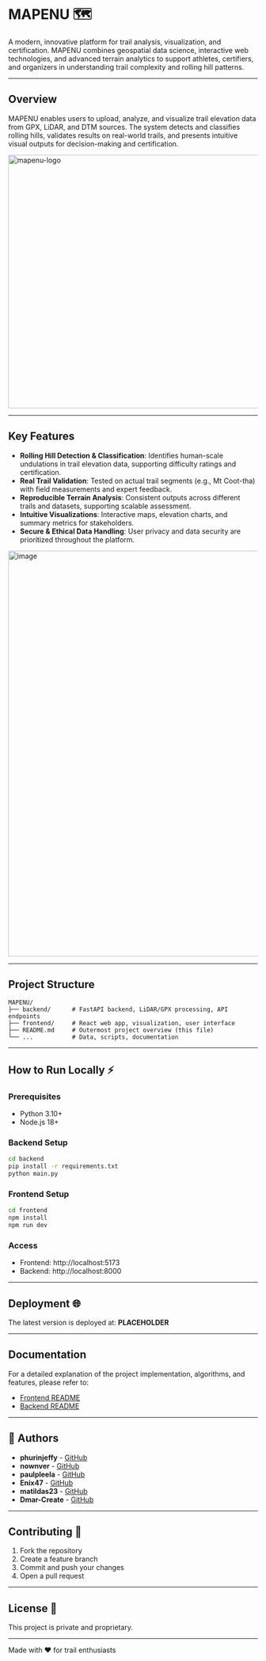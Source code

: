 # MAPENU 🗺️

A modern, innovative platform for trail analysis, visualization, and certification. MAPENU combines geospatial data science, interactive web technologies, and advanced terrain analytics to support athletes, certifiers, and organizers in understanding trail complexity and rolling hill patterns.

---

## Overview

MAPENU enables users to upload, analyze, and visualize trail elevation data from GPX, LiDAR, and DTM sources. The system detects and classifies rolling hills, validates results on real-world trails, and presents intuitive visual outputs for decision-making and certification.

<img width="512" height="512" alt="mapenu-logo" src="https://github.com/user-attachments/assets/f7894f0c-149f-46b4-8cc5-31fe31c7a394" />


---

## Key Features

- **Rolling Hill Detection & Classification**: Identifies human-scale undulations in trail elevation data, supporting difficulty ratings and certification.
- **Real Trail Validation**: Tested on actual trail segments (e.g., Mt Coot-tha) with field measurements and expert feedback.
- **Reproducible Terrain Analysis**: Consistent outputs across different trails and datasets, supporting scalable assessment.
- **Intuitive Visualizations**: Interactive maps, elevation charts, and summary metrics for stakeholders.
- **Secure & Ethical Data Handling**: User privacy and data security are prioritized throughout the platform.

<img width="1083" height="820" alt="image" src="https://github.com/user-attachments/assets/6ea3bc14-c35e-42fb-8ffa-e7ceff2372be" />

---

## Project Structure

```
MAPENU/
├── backend/      # FastAPI backend, LiDAR/GPX processing, API endpoints
├── frontend/     # React web app, visualization, user interface
├── README.md     # Outermost project overview (this file)
└── ...           # Data, scripts, documentation
```

---

## How to Run Locally ⚡

### Prerequisites

- Python 3.10+
- Node.js 18+

### Backend Setup

```bash
cd backend
pip install -r requirements.txt
python main.py
```

### Frontend Setup

```bash
cd frontend
npm install
npm run dev
```

### Access

- Frontend: http://localhost:5173
- Backend: http://localhost:8000

---

## Deployment 🌐

The latest version is deployed at: **PLACEHOLDER**

---

## Documentation

For a detailed explanation of the project implementation, algorithms, and features, please refer to:

- [Frontend README](frontend/README.md)
- [Backend README](backend/README.md)

---

## 👥 Authors

- **phurinjeffy** - [GitHub](https://github.com/phurinjeffy)
- **nownver** - [GitHub](https://github.com/nownver)
- **paulpleela** - [GitHub](https://github.com/paulpleela)
- **Enix47** - [GitHub](https://github.com/Enix47)
- **matildas23** - [GitHub](https://github.com/matildas23)
- **Dmar-Create** - [GitHub](https://github.com/Dmar-Create)

---

## Contributing 🤝

1. Fork the repository
2. Create a feature branch
3. Commit and push your changes
4. Open a pull request

---

## License 📄

This project is private and proprietary.

---

Made with ❤️ for trail enthusiasts
